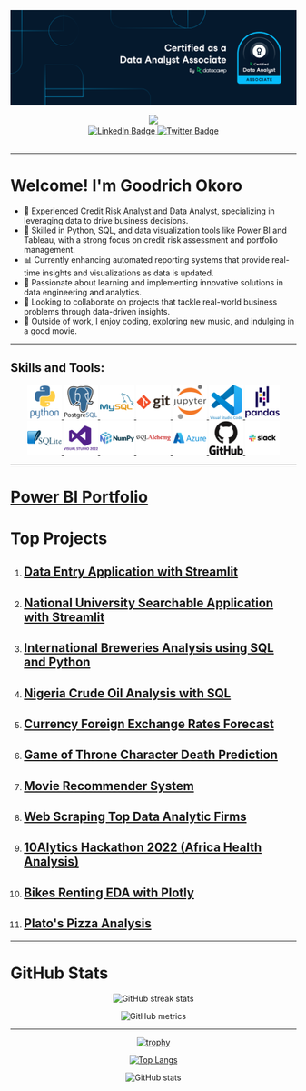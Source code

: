 ![](https://github.com/TelRich/TelRich/blob/main/data_analyst_associate_facebook_wide.png)

<div id="header" align="center">
  <img src="https://media.giphy.com/media/M9gbBd9nbDrOTu1Mqx/giphy.gif" width="100"/>
<div id="badges">
  <a href="https://www.linkedin.com/in/goodrichokoro/">
    <img src="https://img.shields.io/badge/LinkedIn-blue?style=for-the-badge&logo=linkedin&logoColor=white" alt="LinkedIn Badge"/>
  </a>
  <a href="https://twitter.com/OkoroGoodrich">
    <img src="https://img.shields.io/badge/Twitter-blue?style=for-the-badge&logo=twitter&logoColor=white" alt="Twitter Badge"/>
  </a>
</div>
  <img src="https://komarev.com/ghpvc/?username=TelRich&style=flat-square&color=blue" alt=""/>
</div>

---

# Welcome! I'm Goodrich Okoro

- 💼 Experienced Credit Risk Analyst and Data Analyst, specializing in leveraging data to drive business decisions.
- 🔧 Skilled in Python, SQL, and data visualization tools like Power BI and Tableau, with a strong focus on credit risk assessment and portfolio management.
- 📊 Currently enhancing automated reporting systems that provide real-time insights and visualizations as data is updated.
- 🌱 Passionate about learning and implementing innovative solutions in data engineering and analytics.
- 👥 Looking to collaborate on projects that tackle real-world business problems through data-driven insights.
- 🎵 Outside of work, I enjoy coding, exploring new music, and indulging in a good movie.

---

## Skills and Tools: <div>
<p align="center">
  <a href="https://www.python.org/" target="_blank" rel="noreferrer"> <img src="https://github.com/devicons/devicon/blob/master/icons/python/python-original-wordmark.svg" title="Python" alt="Python" width="60" height="60"/> </a> 
  <a href="https://www.postgresql.org/" target="_blank" rel="noreferrer"> <img src="https://github.com/devicons/devicon/blob/master/icons/postgresql/postgresql-original-wordmark.svg" title="PostgreSQL" alt="PostgreSQL" width="60" height="60"/> </a> 
 <a href="https://www.mysql.com/" target="_blank" rel="noreferrer"> <img src="https://github.com/devicons/devicon/blob/master/icons/mysql/mysql-original-wordmark.svg" title="MySQL"  alt="MySQL" width="60" height="60"/> </a>
  <a href="https://git-scm.com/" target="_blank" rel="noreferrer"> <img src="https://github.com/devicons/devicon/blob/master/icons/git/git-original-wordmark.svg" title="Git" alt="Git" width="60" height="60"/> </a>
  <a href="https://jupyter.org/" target="_blank" rel="noreferrer"> <img src="https://github.com/devicons/devicon/blob/master/icons/jupyter/jupyter-original-wordmark.svg" title="Jupyter" alt="Jupyter" width="60" height="60"/> </a>
   <a href="https://code.visualstudio.com/" target="_blank" rel="noreferrer"> <img src="https://github.com/devicons/devicon/blob/master/icons/vscode/vscode-original-wordmark.svg" title="vscode" alt="vscode" width="60" height="60"/> </a>
  <a href="https://pandas.pydata.org/" target="_blank" rel="noreferrer"> <img src="https://github.com/devicons/devicon/blob/master/icons/pandas/pandas-original-wordmark.svg" title="Pandas" alt="Pandas" width="60" height="60"/> </a>
  <a href="https://www.sqlite.org/" target="_blank" rel="noreferrer"> <img src="https://github.com/devicons/devicon/blob/master/icons/sqlite/sqlite-original-wordmark.svg" title="SQLite" alt="SQLite" width="60" height="60"/> </a>
    <a href="https://visualstudio.microsoft.com/" target="_blank" rel="noreferrer"> <img src="https://github.com/devicons/devicon/blob/master/icons/visualstudio/visualstudio-plain-wordmark.svg" title="VisualStudio" alt="VisuaStudio" width="60" height="60"/> </a> 
  <a href="https://numpy.org/" target="_blank" rel="noreferrer"> <img src="https://github.com/devicons/devicon/blob/master/icons/numpy/numpy-original-wordmark.svg" title="Numpy" alt="Numpy" width="60" height="60"/> </a>
  <a href="https://www.sqlalchemy.org/" target="_blank" rel="noreferrer"> <img src="https://github.com/devicons/devicon/blob/master/icons/sqlalchemy/sqlalchemy-original-wordmark.svg" title="SQLAlchemy" alt="SQLAlchemy" width="60" height="60"/> </a>
  <a href="https://azure.microsoft.com/en-us/" target="_blank" rel="noreferrer"> <img src="https://github.com/devicons/devicon/blob/master/icons/azure/azure-original-wordmark.svg" title="Azure" alt="Azure" width="60" height="60"/> </a>
  <a href="https://github.com/" target="_blank" rel="noreferrer"> <img src="https://github.com/devicons/devicon/blob/master/icons/github/github-original-wordmark.svg" title="Github" alt="Github" width="60" height="60"/> </a>
  <a href="https://slack.com/" target="_blank" rel="noreferrer"> <img src="https://github.com/devicons/devicon/blob/master/icons/slack/slack-original-wordmark.svg" title="Slack" alt="Slack" width="60" height="60"/> </a>
    
</div>

---
# [Power BI Portfolio](https://goodrich-power-bi-portfiolio.streamlit.app/)

# Top Projects

1. ## [Data Entry Application with Streamlit](https://github.com/TelRich/Data-Entry-App-with-Streamlit/tree/main)
2. ## [National University Searchable Application with Streamlit](https://github.com/TelRich/National-University-Ranking-App)
3. ## [International Breweries Analysis using SQL and Python](https://github.com/TelRich/International-Breweries-Analysis-with-SQL-and-Python/tree/main)
4. ## [Nigeria Crude Oil Analysis with SQL](https://github.com/TelRich/Crude_Oil_Analysis_With_SQL)
5. ## [Currency Foreign Exchange Rates Forecast](https://github.com/TelRich/Currency-Foreign-Exchange-Rates-Forecasting)
6. ## [Game of Throne Character Death Prediction](https://github.com/TelRich/GOT_Character_Death_Prediction)
7. ## [Movie Recommender System](https://github.com/TelRich/Movie_Recommender)
8. ## [Web Scraping Top Data Analytic Firms](https://github.com/TelRich/Web_Scraping_Top_Data_Analytics_Firms)
9. ## [10Alytics Hackathon 2022 (Africa Health Analysis)](https://github.com/TelRich/Africa_Health_Analysis-10Alytics_Hackathon_2022)
10. ## [Bikes Renting EDA with Plotly](https://github.com/TelRich/Bike_Sharing_EDA_with_Plotly/tree/main)
11. ## [Plato's Pizza Analysis](https://github.com/TelRich/Plato-s_Pizza_Analysis)
---

# GitHub Stats

<div align="center">
  
  ![GitHub streak stats](https://github-readme-streak-stats.herokuapp.com/?user=telrich&theme=gruvbox)  
  
  ![GitHub metrics](https://metrics.lecoq.io/telrich) 
  
--- 
  
  [![trophy](https://github-profile-trophy.vercel.app/?username=telrich&theme=gruvbox)](https://github.com/ryo-ma/github-profile-trophy)
  
  [![Top Langs](https://github-readme-stats.vercel.app/api/top-langs/?username=telrich&theme=gruvbox)](https://github.com/anuraghazra/github-readme-stats)
  
  ![GitHub stats](https://github-readme-stats.vercel.app/api?username=telrich&show_icons=true&count_private=true&theme=gruvbox)  
  
  
</div>
  
  
  
  
  
  
  
